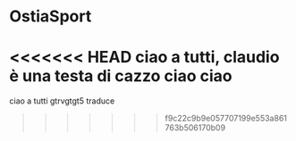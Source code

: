 # OstiaSport
<<<<<<< HEAD
ciao a tutti, claudio è una testa di cazzo
ciao
ciao
=======
ciao a tutti gtrvgtgt5
traduce
>>>>>>> f9c22c9b9e057707199e553a861763b506170b09
